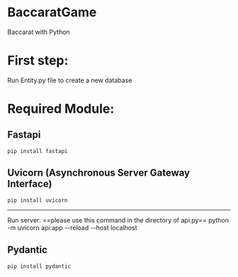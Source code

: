 # BaccaratGame
 Baccarat with Python

# First step:
 Run Entity.py file to create a new database

# Required Module:
 ## Fastapi
    pip install fastapi
 ## Uvicorn (Asynchronous Server Gateway Interface)
    pip install uvicorn
---
 Run server:
 ==please use this command in the directory of api.py==
    python -m uvicorn api:app --reload --host localhost
 ## Pydantic
    pip install pydantic
